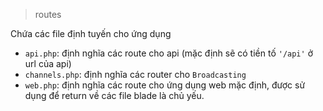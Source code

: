 > routes

Chứa các file định tuyến cho ứng dụng

- `api.php`: định nghĩa các route cho api (mặc định sẽ có tiền tố `'/api'` ở url của api)
- `channels.php`: định nghĩa các router cho `Broadcasting`
- `web.php`: định nghĩa các route cho ứng dụng web mặc định, được sử dụng để return về các file blade là chủ yếu.